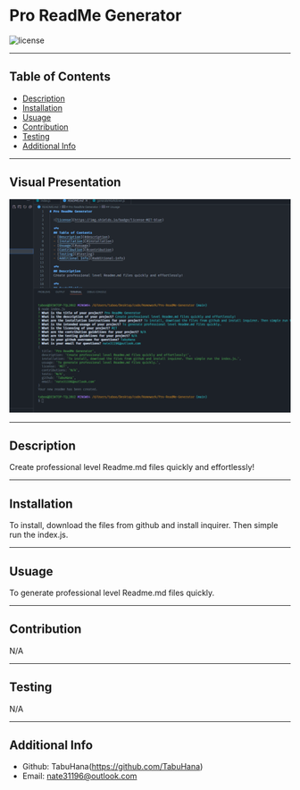 # Pro ReadMe Generator

  ![license](https://img.shields.io/badge/license-MIT-blue)

  ***
  ## Table of Contents
  - [Description](#description)
  - [Installation](#installation)
  - [Usuage](#usuage)
  - [Contribution](#contribution)
  - [Testing](#testing)
  - [Additional Info](#additional-info)

  ***
  ## Visual Presentation
  ![VisualPresentation](images/readmeVisualPresentation.png)
  
  ***
  ## Description
  Create professional level Readme.md files quickly and effortlessly!

  ***
  ## Installation
  To install, download the files from github and install inquirer. Then simple run the index.js.

  ***
  ## Usuage
  To generate professional level Readme.md files quickly.

  ***
  ## Contribution
  N/A

  ***
  ## Testing
  N/A

  ***
  ## Additional Info
  - Github: TabuHana(https://github.com/TabuHana)
  - Email: nate31196@outlook.com
